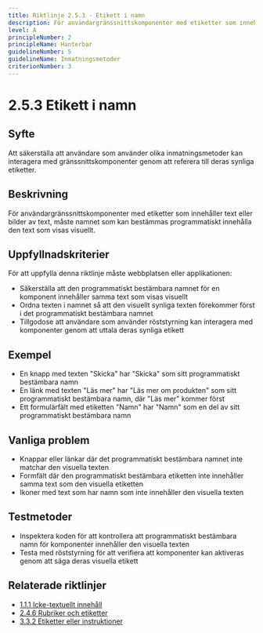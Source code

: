 ```yaml
---
title: Riktlinje 2.5.3 - Etikett i namn
description: För användargränssnittskomponenter med etiketter som innehåller text eller bilder av text, måste namnet innehålla den text som visas visuellt.
level: A
principleNumber: 2
principleName: Hanterbar
guidelineNumber: 5
guidelineName: Inmatningsmetoder
criterionNumber: 3
---
```


# 2.5.3 Etikett i namn

## Syfte

Att säkerställa att användare som använder olika inmatningsmetoder kan interagera med gränssnittskomponenter genom att referera till deras synliga etiketter.

## Beskrivning

För användargränssnittskomponenter med etiketter som innehåller text eller bilder av text, måste namnet som kan bestämmas programmatiskt innehålla den text som visas visuellt.

## Uppfyllnadskriterier

För att uppfylla denna riktlinje måste webbplatsen eller applikationen:

- Säkerställa att den programmatiskt bestämbara namnet för en komponent innehåller samma text som visas visuellt
- Ordna texten i namnet så att den visuellt synliga texten förekommer först i det programmatiskt bestämbara namnet
- Tillgodose att användare som använder röststyrning kan interagera med komponenter genom att uttala deras synliga etikett

## Exempel

- En knapp med texten "Skicka" har "Skicka" som sitt programmatiskt bestämbara namn
- En länk med texten "Läs mer" har "Läs mer om produkten" som sitt programmatiskt bestämbara namn, där "Läs mer" kommer först
- Ett formulärfält med etiketten "Namn" har "Namn" som en del av sitt programmatiskt bestämbara namn

## Vanliga problem

- Knappar eller länkar där det programmatiskt bestämbara namnet inte matchar den visuella texten
- Formfält där den programmatiskt bestämbara etiketten inte innehåller samma text som den visuella etiketten
- Ikoner med text som har namn som inte innehåller den visuella texten

## Testmetoder

- Inspektera koden för att kontrollera att programmatiskt bestämbara namn för komponenter innehåller den visuella texten
- Testa med röststyrning för att verifiera att komponenter kan aktiveras genom att säga deras visuella etikett

## Relaterade riktlinjer

- [1.1.1 Icke-textuellt innehåll](/wcag/1/1/1/icke-textuellt-innehall)
- [2.4.6 Rubriker och etiketter](/wcag/2/4/6/rubriker-och-etiketter)
- [3.3.2 Etiketter eller instruktioner](/wcag/3/3/2/etiketter-eller-instruktioner)
